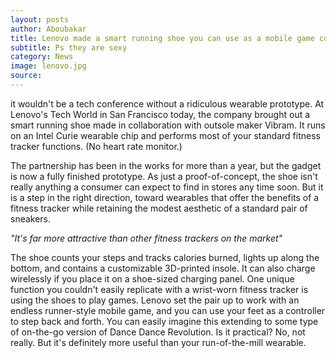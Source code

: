 ```yaml
---
layout: posts
author: Aboubakar
title: Lenovo made a smart running shoe you can use as a mobile game controller
subtitle: Ps they are sexy
category: News
image: lenovo.jpg
source:
---
```

it wouldn't be a tech conference without a ridiculous wearable prototype. At Lenovo's Tech World in San Francisco today, the company brought out a smart running shoe made in collaboration with outsole maker Vibram. It runs on an Intel Curie wearable chip and performs most of your standard fitness tracker functions. (No heart rate monitor.)

The partnership has been in the works for more than a year, but the gadget is now a fully finished prototype. As just a proof-of-concept, the shoe isn't really anything a consumer can expect to find in stores any time soon. But it is a step in the right direction, toward wearables that offer the benefits of a fitness tracker while retaining the modest aesthetic of a standard pair of sneakers.

*"It's far more attractive than other fitness trackers on the market"*

The shoe counts your steps and tracks calories burned, lights up along the bottom, and contains a customizable 3D-printed insole. It can also charge wirelessly if you place it on a shoe-sized charging panel. One unique function you couldn't easily replicate with a wrist-worn fitness tracker is using the shoes to play games. Lenovo set the pair up to work with an endless runner-style mobile game, and you can use your feet as a controller to step back and forth. You can easily imagine this extending to some type of on-the-go version of Dance Dance Revolution. Is it practical? No, not really. But it's definitely more useful than your run-of-the-mill wearable.
